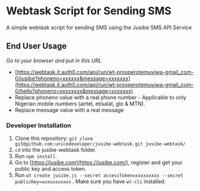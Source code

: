 # Webtask Script for Sending SMS

A simple webtask script for sending SMS using the Jusibe SMS API Service

## End User Usage

*Go to your browser and put in this URL*
- [https://webtask.it.auth0.com/api/run/wt-prosperotemuyiwa-gmail_com-0/jusibe?phoneno=xxxxxx&message=xxxxxxx](https://webtask.it.auth0.com/api/run/wt-prosperotemuyiwa-gmail_com-0/hello?phoneno=xxxxxxxx&message=xxxxxxx)
- Replace phoneno value with a real phone number - Applicable to only Nigerian mobile numbers (airtel, etisalat, glo & MTN).
- Replace message value with a real message

### Developer Installation

1. Clone this repository: `git clone git@github.com:unicodeveloper/jusibe-webtask.git jusibe-webtask/`
2. `cd` into the jusibe-webtask folder.
3. Run `npm install`.
4. Go to [https://jusibe.com](https://jusibe.com/), register and get your public key and access token.
5. Run `wt create jusibe.js --secret accessToken=xxxxxxxxx --secret publicKey=xxxxxxxxxxx` . Make sure you have `wt-cli` installed.

